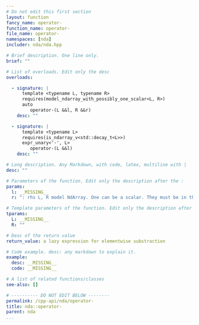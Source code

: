```yaml
---
# Do not edit this first section
layout: function
fancy_name: operator-
function_name: operator-
file_name: operator-
namespaces: [nda]
includer: nda/nda.hpp

# Brief description. One line only.
brief: ""

# List of overloads. Edit only the desc
overloads:

  - signature: |
      template <typename L, typename R>
      requires(model_ndarray_with_possibly_one_scalar<L, R>)
      auto
         operator-(L &&l, R &&r)
    desc: ""

  - signature: |
      template <typename L>
      requires(is_ndarray_v<std::decay_t<L>>)
      expr_unary<'-', L>
         operator-(L &&l)
    desc: ""

# Long description. Any Markdown, with code, latex, multiline with |
desc: ""

# Parameters of the function. Edit only the description after the :
params:
  l: __MISSING__
  r: ": rhs L, R model NdArray. One can be a scalar. They must be in the same algebra."

# Template parameters of the function. Edit only the description after the :
tparams:
  L: __MISSING__
  R: ""

# Desc of the return value
return_value: a lazy expression for elementwise substraction

# Code example. desc: any markdown to explain it.
example:
  desc: __MISSING__
  code: __MISSING__

# A list of related functions/classes
see-also: []

# ---------- DO NOT EDIT BELOW --------
permalink: /cpp-api/nda/operator-
title: nda::operator-
parent: nda
...
```


